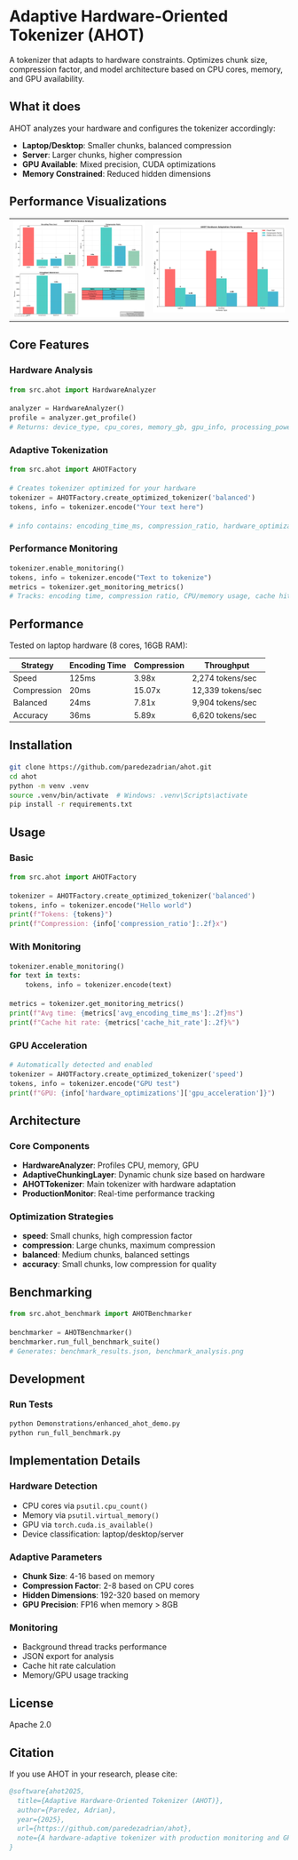 # Adaptive Hardware-Oriented Tokenizer (AHOT)

A tokenizer that adapts to hardware constraints. Optimizes chunk size, compression factor, and model architecture based on CPU cores, memory, and GPU availability.

## What it does

AHOT analyzes your hardware and configures the tokenizer accordingly:
- **Laptop/Desktop**: Smaller chunks, balanced compression
- **Server**: Larger chunks, higher compression
- **GPU Available**: Mixed precision, CUDA optimizations
- **Memory Constrained**: Reduced hidden dimensions

## Performance Visualizations

<table>
<tr>
<td width="50%">
<img src="images/ahot_performance_analysis.png" alt="AHOT Performance Analysis" width="100%">
</td>
<td width="50%">
<img src="images/ahot_hardware_adaptation.png" alt="AHOT Hardware Adaptation" width="100%">
</td>
</tr>
</table>

## Core Features

### Hardware Analysis
```python
from src.ahot import HardwareAnalyzer

analyzer = HardwareAnalyzer()
profile = analyzer.get_profile()
# Returns: device_type, cpu_cores, memory_gb, gpu_info, processing_power
```

### Adaptive Tokenization
```python
from src.ahot import AHOTFactory

# Creates tokenizer optimized for your hardware
tokenizer = AHOTFactory.create_optimized_tokenizer('balanced')
tokens, info = tokenizer.encode("Your text here")

# info contains: encoding_time_ms, compression_ratio, hardware_optimizations
```

### Performance Monitoring
```python
tokenizer.enable_monitoring()
tokens, info = tokenizer.encode("Text to tokenize")
metrics = tokenizer.get_monitoring_metrics()
# Tracks: encoding time, compression ratio, CPU/memory usage, cache hits
```

## Performance

Tested on laptop hardware (8 cores, 16GB RAM):

| Strategy | Encoding Time | Compression | Throughput |
|----------|---------------|-------------|------------|
| Speed | 125ms | 3.98x | 2,274 tokens/sec |
| Compression | 20ms | 15.07x | 12,339 tokens/sec |
| Balanced | 24ms | 7.81x | 9,904 tokens/sec |
| Accuracy | 36ms | 5.89x | 6,620 tokens/sec |

## Installation

```bash
git clone https://github.com/paredezadrian/ahot.git
cd ahot
python -m venv .venv
source .venv/bin/activate  # Windows: .venv\Scripts\activate
pip install -r requirements.txt
```

## Usage

### Basic
```python
from src.ahot import AHOTFactory

tokenizer = AHOTFactory.create_optimized_tokenizer('balanced')
tokens, info = tokenizer.encode("Hello world")
print(f"Tokens: {tokens}")
print(f"Compression: {info['compression_ratio']:.2f}x")
```

### With Monitoring
```python
tokenizer.enable_monitoring()
for text in texts:
    tokens, info = tokenizer.encode(text)

metrics = tokenizer.get_monitoring_metrics()
print(f"Avg time: {metrics['avg_encoding_time_ms']:.2f}ms")
print(f"Cache hit rate: {metrics['cache_hit_rate']:.2f}%")
```

### GPU Acceleration
```python
# Automatically detected and enabled
tokenizer = AHOTFactory.create_optimized_tokenizer('speed')
tokens, info = tokenizer.encode("GPU test")
print(f"GPU: {info['hardware_optimizations']['gpu_acceleration']}")
```

## Architecture

### Core Components
- **HardwareAnalyzer**: Profiles CPU, memory, GPU
- **AdaptiveChunkingLayer**: Dynamic chunk size based on hardware
- **AHOTTokenizer**: Main tokenizer with hardware adaptation
- **ProductionMonitor**: Real-time performance tracking

### Optimization Strategies
- **speed**: Small chunks, high compression factor
- **compression**: Large chunks, maximum compression
- **balanced**: Medium chunks, balanced settings
- **accuracy**: Small chunks, low compression for quality

## Benchmarking

```python
from src.ahot_benchmark import AHOTBenchmarker

benchmarker = AHOTBenchmarker()
benchmarker.run_full_benchmark_suite()
# Generates: benchmark_results.json, benchmark_analysis.png
```

## Development

### Run Tests
```bash
python Demonstrations/enhanced_ahot_demo.py
python run_full_benchmark.py
```

## Implementation Details

### Hardware Detection
- CPU cores via `psutil.cpu_count()`
- Memory via `psutil.virtual_memory()`
- GPU via `torch.cuda.is_available()`
- Device classification: laptop/desktop/server

### Adaptive Parameters
- **Chunk Size**: 4-16 based on memory
- **Compression Factor**: 2-8 based on CPU cores
- **Hidden Dimensions**: 192-320 based on memory
- **GPU Precision**: FP16 when memory > 8GB

### Monitoring
- Background thread tracks performance
- JSON export for analysis
- Cache hit rate calculation
- Memory/GPU usage tracking

## License

Apache 2.0

## Citation

If you use AHOT in your research, please cite:

```bibtex
@software{ahot2025,
  title={Adaptive Hardware-Oriented Tokenizer (AHOT)},
  author={Paredez, Adrian},
  year={2025},
  url={https://github.com/paredezadrian/ahot},
  note={A hardware-adaptive tokenizer with production monitoring and GPU acceleration}
}
``` 